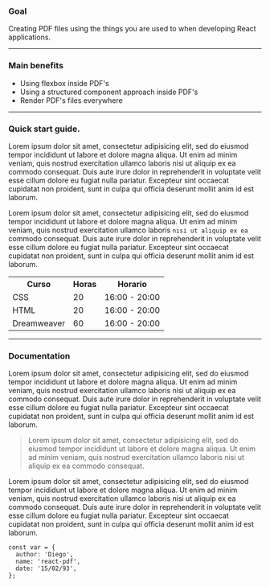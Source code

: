 ### Goal
Creating PDF files using the things you are used to when developing React applications.

---

### Main benefits
- Using flexbox inside PDF's
- Using a structured component approach inside PDF's
- Render PDF's files everywhere

---

### Quick start guide.
Lorem ipsum dolor sit amet, consectetur adipisicing elit, sed do eiusmod tempor incididunt ut labore et dolore magna aliqua. Ut enim ad minim veniam, quis nostrud exercitation ullamco laboris nisi ut aliquip ex ea commodo consequat. Duis aute irure dolor in reprehenderit in voluptate velit esse cillum dolore eu fugiat nulla pariatur. Excepteur sint occaecat cupidatat non proident, sunt in culpa qui officia deserunt mollit anim id est laborum.

Lorem ipsum dolor sit amet, consectetur adipisicing elit, sed do eiusmod tempor incididunt ut labore et dolore magna aliqua. Ut enim ad minim veniam, quis nostrud exercitation ullamco laboris `nisi ut aliquip ex ea` commodo consequat. Duis aute irure dolor in reprehenderit in voluptate velit esse cillum dolore eu fugiat nulla pariatur. Excepteur sint occaecat cupidatat non proident, sunt in culpa qui officia deserunt mollit anim id est laborum.

<table cellspacing="0" cellpadding="0">
  <tr>
    <th>Curso</th>
    <th>Horas</th>
    <th>Horario</th>
  </tr>
  <tr>
    <td>CSS</td>
    <td>20</td>
    <td>16:00 - 20:00</td>
  </tr>
  <tr>
    <td>HTML</td>
    <td>20</td>
    <td>16:00 - 20:00</td>
  </tr>
  <tr>
    <td>Dreamweaver</td>
    <td>60</td>
    <td>16:00 - 20:00</td>
  </tr>
</table>

---

### Documentation

Lorem ipsum dolor sit amet, consectetur adipisicing elit, sed do eiusmod tempor incididunt ut labore et dolore magna aliqua. Ut enim ad minim veniam, quis nostrud exercitation ullamco laboris nisi ut aliquip ex ea commodo consequat. Duis aute irure dolor in reprehenderit in voluptate velit esse cillum dolore eu fugiat nulla pariatur. Excepteur sint occaecat cupidatat non proident, sunt in culpa qui officia deserunt mollit anim id est laborum.

> Lorem ipsum dolor sit amet, consectetur adipisicing elit, sed do eiusmod tempor incididunt ut labore et dolore magna aliqua. Ut enim ad minim veniam, quis nostrud exercitation ullamco laboris nisi ut aliquip ex ea commodo consequat.

Lorem ipsum dolor sit amet, consectetur adipisicing elit, sed do eiusmod tempor incididunt ut labore et dolore magna aliqua. Ut enim ad minim veniam, quis nostrud exercitation ullamco laboris nisi ut aliquip ex ea commodo consequat. Duis aute irure dolor in reprehenderit in voluptate velit esse cillum dolore eu fugiat nulla pariatur. Excepteur sint occaecat cupidatat non proident, sunt in culpa qui officia deserunt mollit anim id est laborum.

```
const var = {
  author: 'Diego',
  name: 'react-pdf',
  date: '15/02/93',
};
```
